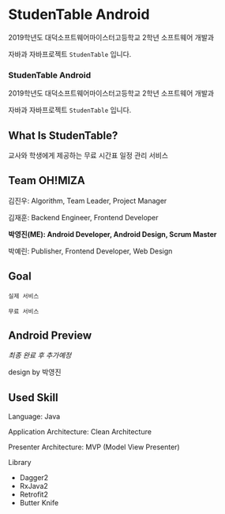 # StudenTable Android

2019학년도 대덕소프트웨어마이스터고등학교 2학년 소프트웨어 개발과

자바과 자바프로젝트 `StudenTable` 입니다.



### StudenTable Android

2019학년도 대덕소프트웨어마이스터고등학교 2학년 소프트웨어 개발과

자바과 자바프로젝트 `StudenTable` 입니다.



## What Is StudenTable?

교사와 학생에게 제공하는 무료 시간표 일정 관리 서비스



## Team OH!MIZA

김진우: Algorithm, Team Leader, Project Manager

김재훈: Backend Engineer, Frontend Developer

**박영진(ME): Android Developer, Android Design, Scrum Master**

박예린: Publisher, Frontend Developer, Web Design



## Goal

`실제 서비스`

`무료 서비스`



## Android Preview

*최종 완료 후 추가예정*



design by 박영진



## Used Skill

Language: Java

Application Architecture: Clean Architecture

Presenter Architecture: MVP (Model View Presenter)



Library

- Dagger2
- RxJava2
- Retrofit2
- Butter Knife



